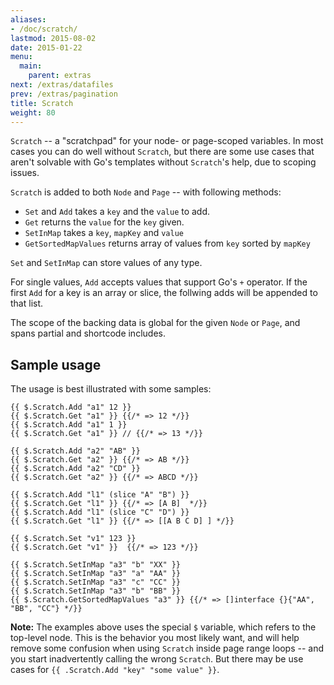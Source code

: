 ```yaml
---
aliases:
- /doc/scratch/
lastmod: 2015-08-02
date: 2015-01-22
menu:
  main:
    parent: extras
next: /extras/datafiles
prev: /extras/pagination
title: Scratch
weight: 80
---
```


`Scratch` -- a "scratchpad" for your node- or page-scoped variables. In most cases you can do well without `Scratch`, but there are some use cases that aren't solvable with Go's templates without `Scratch`'s help, due to scoping issues.


`Scratch` is added to both `Node` and `Page` -- with following methods:
* `Set` and `Add` takes a `key` and the `value` to add.
* `Get` returns the `value` for the `key` given.
* `SetInMap` takes a `key`, `mapKey` and `value`
* `GetSortedMapValues` returns array of values from `key` sorted by `mapKey`

`Set` and `SetInMap` can store values of any type. 

For single values, `Add` accepts values that support Go's `+` operator. If the first `Add` for a key is an array or slice, the follwing adds will be appended to that list.

The scope of the backing data is global for the given `Node` or `Page`, and spans partial and shortcode includes.

## Sample usage

The usage is best illustrated with some samples:

```
{{ $.Scratch.Add "a1" 12 }}
{{ $.Scratch.Get "a1" }} {{/* => 12 */}}
{{ $.Scratch.Add "a1" 1 }}
{{ $.Scratch.Get "a1" }} // {{/* => 13 */}}

{{ $.Scratch.Add "a2" "AB" }}
{{ $.Scratch.Get "a2" }} {{/* => AB */}}
{{ $.Scratch.Add "a2" "CD" }}
{{ $.Scratch.Get "a2" }} {{/* => ABCD */}}

{{ $.Scratch.Add "l1" (slice "A" "B") }}
{{ $.Scratch.Get "l1" }} {{/* => [A B]  */}}
{{ $.Scratch.Add "l1" (slice "C" "D") }}
{{ $.Scratch.Get "l1" }} {{/* => [[A B C D] ] */}}

{{ $.Scratch.Set "v1" 123 }}
{{ $.Scratch.Get "v1" }}  {{/* => 123 */}}

{{ $.Scratch.SetInMap "a3" "b" "XX" }}
{{ $.Scratch.SetInMap "a3" "a" "AA" }}
{{ $.Scratch.SetInMap "a3" "c" "CC" }}
{{ $.Scratch.SetInMap "a3" "b" "BB" }}
{{ $.Scratch.GetSortedMapValues "a3" }} {{/* => []interface {}{"AA", "BB", "CC"} */}}
```

**Note:** The examples above uses the special `$` variable, which refers to the top-level node. This is the behavior you most likely want, and will help remove some confusion when using `Scratch` inside page range loops -- and you start inadvertently calling the wrong `Scratch`. But there may be use cases for `{{ .Scratch.Add "key" "some value" }}`.


